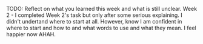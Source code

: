 TODO: Reflect on what you learned this week and what is still unclear.
Week 2 - I completed Week 2's task but only after some serious explaining. I didn't undertand where to start at all. However, know I am confident in where to start and how to and what words to use and what they mean. I feel happier now AHAH. 